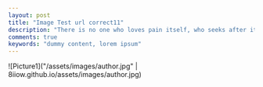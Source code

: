 ```yaml
---
layout: post
title: "Image Test url correct11"
description: "There is no one who loves pain itself, who seeks after it and wants to have it, simply because it is pain..."
comments: true
keywords: "dummy content, lorem ipsum"
---
```

![Picture1]("/assets/images/author.jpg" | 8iiow.github.io/assets/images/author.jpg)



